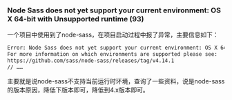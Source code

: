 ### Node Sass does not yet support your current environment: OS X 64-bit with Unsupported runtime (93)

一个项目中使用到了node-sass，在项目启动过程中报了异常，主要信息如下：

```bash
Error: Node Sass does not yet support your current environment: OS X 64-bit with Unsupported runtime (93)
For more information on which environments are supported please see:
https://github.com/sass/node-sass/releases/tag/v4.14.1
// ……
```

主要就是说node-sass不支持当前运行时环境，查询了一些资料，说是node-sass的版本原因，降低下版本即可，降低到4.x版本即可。